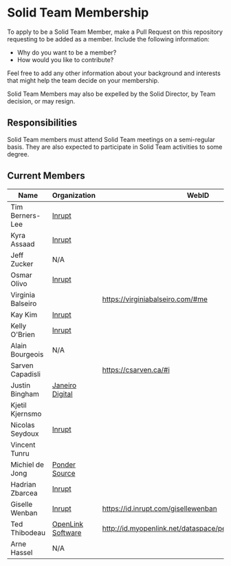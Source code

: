 # Solid Team Membership

To apply to be a Solid Team Member, make a Pull Request on this repository requesting to be added as a member. Include the following information:

* Why do you want to be a member?
* How would you like to contribute?

Feel free to add any other information about your background and interests that might help the team decide on your membership.

Solid Team Members may also be expelled by the Solid Director, by Team decision, or may resign.

## Responsibilities

Solid Team members must attend Solid Team meetings on a semi-regular basis. They are also expected to participate in Solid Team activities to some degree.

## Current Members

| Name |Organization | WebID |
| --- | --- | --- |
| Tim Berners-Lee | [Inrupt](https://www.inrupt.com/) | |
| Kyra Assaad | [Inrupt](https://www.inrupt.com/) | |
| Jeff Zucker | N/A | |
| Osmar Olivo | [Inrupt](https://www.inrupt.com/)| |
| Virginia Balseiro | | https://virginiabalseiro.com/#me|
| Kay Kim | [Inrupt](https://www.inrupt.com/) | |
| Kelly O'Brien | [Inrupt](https://www.inrupt.com/) | |
| Alain Bourgeois | N/A | |
| Sarven Capadisli | | https://csarven.ca/#i |
| Justin Bingham | [Janeiro Digital](https://www.janeirodigital.com/) | |
| Kjetil Kjernsmo | | |
| Nicolas Seydoux |[Inrupt](https://www.inrupt.com/) | |
| Vincent Tunru | | |
| Michiel de Jong   | [Ponder Source](https://pondersource.com/) | |
| Hadrian Zbarcea   | [Inrupt](https://www.inrupt.com/) | |
| Giselle Wenban | [Inrupt](https://www.inrupt.com/) | https://id.inrupt.com/gisellewenban |
| Ted Thibodeau     | [OpenLink Software](https://www.openlinksw.com/) | http://id.myopenlink.net/dataspace/person/tthibodeau#this |
| Arne Hassel       | N/A | |
